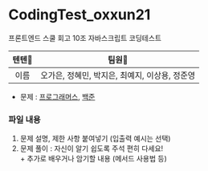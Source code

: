 # CodingTest_oxxun21

프론트엔드 스쿨 회고 10조 자바스크립트 코딩테스트

|텐텐🐣|팀원🐣|
|:------:|:---:|
|이름|오가은, 정혜민, 박지은, 최예지, 이상용, 정준영|

- 문제 : [프로그래머스](https://programmers.co.kr/), [백준](https://www.acmicpc.net/)

### 파일 내용
1. 문제 설명, 제한 사항 붙여넣기 (입출력 예시는 선택) <br />
2. 문제 풀이 : 자신이 알기 쉽도록 주석 편히 다세요!<br />
\+ 추가로 배우거나 암기할 내용 (메서드 사용법 등)
